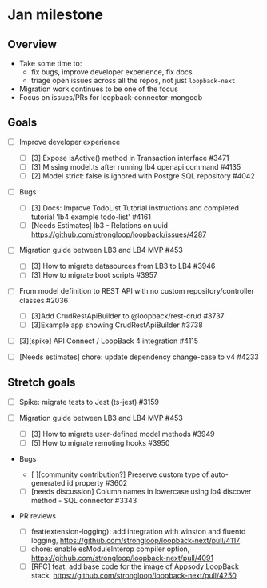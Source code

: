 # Jan milestone

## Overview

- Take some time to:
  - fix bugs, improve developer experience, fix docs
  - triage open issues across all the repos, not just `loopback-next`
- Migration work continues to be one of the focus
- Focus on issues/PRs for loopback-connector-mongodb

## Goals

- [ ] Improve developer experience

  - [ ] [3] Expose isActive() method in Transaction interface #3471
  - [ ] [3] Missing model.ts after running lb4 openapi command #4135
  - [ ] [2] Model strict: false is ignored with Postgre SQL repository #4042

- [ ] Bugs

  - [ ] [3] Docs: Improve TodoList Tutorial instructions and completed tutorial
        'lb4 example todo-list' #4161
  - [ ] [Needs Estimates] lb3 - Relations on uuid
        https://github.com/strongloop/loopback/issues/4287

- [ ] Migration guide between LB3 and LB4 MVP #453

  - [ ] [3] How to migrate datasources from LB3 to LB4 #3946
  - [ ] [3] How to migrate boot scripts #3957

- [ ] From model definition to REST API with no custom repository/controller
      classes #2036

  - [ ] [3]Add CrudRestApiBuilder to @loopback/rest-crud #3737
  - [ ] [3]Example app showing CrudRestApiBuilder #3738

- [ ] [3][spike] API Connect / LoopBack 4 integration #4115

- [ ] [Needs estimates] chore: update dependency change-case to v4 #4233

## Stretch goals

- [ ] Spike: migrate tests to Jest (ts-jest) #3159

- [ ] Migration guide between LB3 and LB4 MVP #453

  - [ ] [3] How to migrate user-defined model methods #3949
  - [ ] [5] How to migrate remoting hooks #3950

- Bugs

  - [ ][community contribution?] Preserve custom type of auto-generated id
    property #3602
  - [ ] [needs discussion] Column names in lowercase using lb4 discover method -
        SQL connector #3343

- PR reviews
  - [ ] feat(extension-logging): add integration with winston and fluentd
        logging, https://github.com/strongloop/loopback-next/pull/4117
  - [ ] chore: enable esModuleInterop compiler option,
        https://github.com/strongloop/loopback-next/pull/4091
  - [ ] [RFC] feat: add base code for the image of Appsody LoopBack stack,
        https://github.com/strongloop/loopback-next/pull/4250
